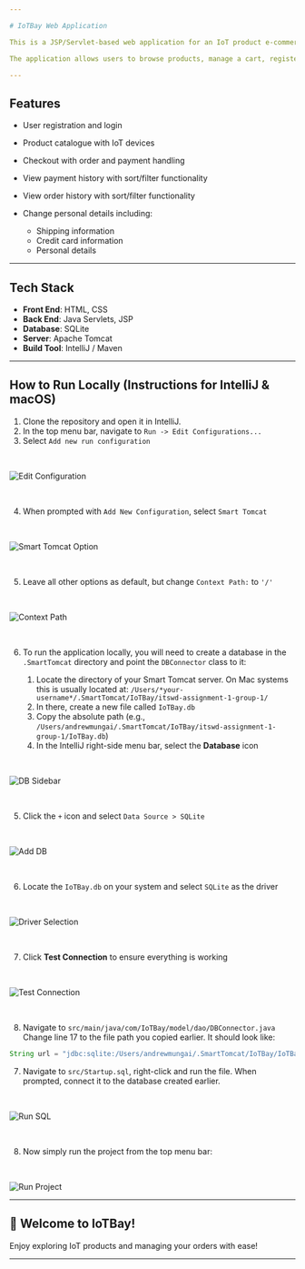 ```yaml
---

# IoTBay Web Application

This is a JSP/Servlet-based web application for an IoT product e-commerce platform called **IoTBay**.

The application allows users to browse products, manage a cart, register/login, and complete a checkout process with order and payment recording.

---
```


## Features

* User registration and login
* Product catalogue with IoT devices
* Checkout with order and payment handling
* View payment history with sort/filter functionality
* View order history with sort/filter functionality
* Change personal details including:

    * Shipping information
    * Credit card information
    * Personal details

---

## Tech Stack

* **Front End**: HTML, CSS
* **Back End**: Java Servlets, JSP
* **Database**: SQLite
* **Server**: Apache Tomcat
* **Build Tool**: IntelliJ / Maven

---

## How to Run Locally (Instructions for IntelliJ & macOS)

1. Clone the repository and open it in IntelliJ.
2. In the top menu bar, navigate to `Run -> Edit Configurations...`
3. Select `Add new run configuration`

<br>

![Edit Configuration](Running-Photos/edit-config.png)

<br>

4. When prompted with `Add New Configuration`, select `Smart Tomcat`

<br>

![Smart Tomcat Option](Running-Photos/options.png)

<br>

5. Leave all other options as default, but change `Context Path:` to `'/'`

<br>

![Context Path](Running-Photos/options-2.png)

<br>

6. To run the application locally, you will need to create a database in the `.SmartTomcat` directory and point the `DBConnector` class to it:

    1. Locate the directory of your Smart Tomcat server. On Mac systems this is usually located at:
       `/Users/*your-username*/.SmartTomcat/IoTBay/itswd-assignment-1-group-1/`
    2. In there, create a new file called `IoTBay.db`
    3. Copy the absolute path (e.g., `/Users/andrewmungai/.SmartTomcat/IoTBay/itswd-assignment-1-group-1/IoTBay.db`)
    4. In the IntelliJ right-side menu bar, select the **Database** icon

<br>

![DB Sidebar](Running-Photos/db1.png)

<br>

5. Click the `+` icon and select `Data Source > SQLite`

<br>

![Add DB](Running-Photos/db2.png)

<br>

6. Locate the `IoTBay.db` on your system and select `SQLite` as the driver

<br>

![Driver Selection](Running-Photos/db4.png)

<br>

7. Click **Test Connection** to ensure everything is working

<br>

![Test Connection](Running-Photos/db3.png)

<br>

8. Navigate to `src/main/java/com/IoTBay/model/dao/DBConnector.java`
   Change line 17 to the file path you copied earlier. It should look like:

```java
String url = "jdbc:sqlite:/Users/andrewmungai/.SmartTomcat/IoTBay/IoTBay.db";
```

7. Navigate to `src/Startup.sql`, right-click and run the file. When prompted, connect it to the database created earlier.

<br>

![Run SQL](Running-Photos/db5.png)

<br>

8. Now simply run the project from the top menu bar:

<br>

![Run Project](Running-Photos/db7.png)

---

## 🎉 Welcome to IoTBay!

Enjoy exploring IoT products and managing your orders with ease!

---


